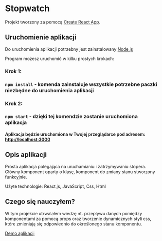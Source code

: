 # Stopwatch

Projekt tworzony za pomocą [Create React App](https://github.com/facebook/create-react-app).

## Uruchomienie aplikacji

Do uruchomienia aplikacji potrzebny jest zainstalowany [Node.js](https://nodejs.org/en/)

Program możesz uruchomić w kilku prostych krokach:

### Krok 1:

### `npm install` - komenda zainstaluje wszystkie potrzebne paczki niezbędne do uruchomienia aplikacji

### Krok 2:

### `npm start` - dzięki tej komendzie zostanie uruchomiona aplikacja

#### Aplikacja będzie uruchomiona w Twojej przeglądarce pod adresem: [http://localhost:3000](http://localhost:3000)


## Opis aplikacji
Prosta aplikacja polegająca na uruchamianiu i zatrzymywaniu stopera.
Główny komponent oparty o klasę, komponent do zmiany stanu stworzony funkcyjnie.

Użyte technologie:
React.js, JavaScript, Css, Html

## Czego się nauczyłem?
W tym projekcie utrwalałem wiedzę nt. przepływu danych pomiędzy komponentami za pomocą props oraz tworzenie dynamicznych
styli css, które zmieniają się odpowiednio do określonego stanu komponentu.


[Demo aplikacji](https://stopwatch-react-liard.vercel.app/)
